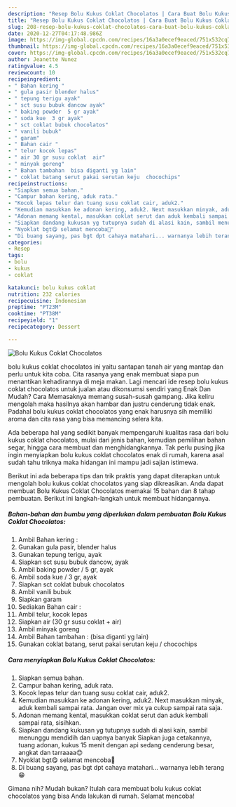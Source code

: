 ```yaml
---
description: "Resep Bolu Kukus Coklat Chocolatos | Cara Buat Bolu Kukus Coklat Chocolatos Yang Sedap"
title: "Resep Bolu Kukus Coklat Chocolatos | Cara Buat Bolu Kukus Coklat Chocolatos Yang Sedap"
slug: 208-resep-bolu-kukus-coklat-chocolatos-cara-buat-bolu-kukus-coklat-chocolatos-yang-sedap
date: 2020-12-27T04:17:48.986Z
image: https://img-global.cpcdn.com/recipes/16a3a0ecef9eaced/751x532cq70/bolu-kukus-coklat-chocolatos-foto-resep-utama.jpg
thumbnail: https://img-global.cpcdn.com/recipes/16a3a0ecef9eaced/751x532cq70/bolu-kukus-coklat-chocolatos-foto-resep-utama.jpg
cover: https://img-global.cpcdn.com/recipes/16a3a0ecef9eaced/751x532cq70/bolu-kukus-coklat-chocolatos-foto-resep-utama.jpg
author: Jeanette Nunez
ratingvalue: 4.5
reviewcount: 10
recipeingredient:
- " Bahan kering "
- " gula pasir blender halus"
- " tepung terigu ayak"
- " sct susu bubuk dancow ayak"
- " baking powder  5 gr ayak"
- " soda kue  3 gr ayak"
- " sct coklat bubuk chocolatos"
- " vanili bubuk"
- " garam"
- " Bahan cair "
- " telur kocok lepas"
- " air 30 gr susu coklat  air"
- " minyak goreng"
- " Bahan tambahan  bisa diganti yg lain"
- " coklat batang serut pakai serutan keju  chocochips"
recipeinstructions:
- "Siapkan semua bahan."
- "Campur bahan kering, aduk rata."
- "Kocok lepas telur dan tuang susu coklat cair, aduk2."
- "Kemudian masukkan ke adonan kering, aduk2. Next masukkan minyak, aduk kembali sampai rata. Jangan over mix ya cukup sampai rata saja."
- "Adonan memang kental, masukkan coklat serut dan aduk kembali sampai rata, sisihkan."
- "Siapkan dandang kukusan yg tutupnya sudah di alasi kain, sambil menunggu mendidih dan uapnya banyak Siapkan juga cetakannya, tuang adonan, kukus 15 menit dengan api sedang cenderung besar, angkat dan tarraaaa😍"
- "Nyoklat bgt😋 selamat mencoba🤗"
- "Di buang sayang, pas bgt dpt cahaya matahari... warnanya lebih terang😁"
categories:
- Resep
tags:
- bolu
- kukus
- coklat

katakunci: bolu kukus coklat 
nutrition: 232 calories
recipecuisine: Indonesian
preptime: "PT23M"
cooktime: "PT38M"
recipeyield: "1"
recipecategory: Dessert

---
```



![Bolu Kukus Coklat Chocolatos](https://img-global.cpcdn.com/recipes/16a3a0ecef9eaced/751x532cq70/bolu-kukus-coklat-chocolatos-foto-resep-utama.jpg)


bolu kukus coklat chocolatos ini yaitu santapan tanah air yang mantap dan perlu untuk kita coba. Cita rasanya yang enak membuat siapa pun menantikan kehadirannya di meja makan.
Lagi mencari ide resep bolu kukus coklat chocolatos untuk jualan atau dikonsumsi sendiri yang Enak Dan Mudah? Cara Memasaknya memang susah-susah gampang. Jika keliru mengolah maka hasilnya akan hambar dan justru cenderung tidak enak. Padahal bolu kukus coklat chocolatos yang enak harusnya sih memiliki aroma dan cita rasa yang bisa memancing selera kita.

Ada beberapa hal yang sedikit banyak mempengaruhi kualitas rasa dari bolu kukus coklat chocolatos, mulai dari jenis bahan, kemudian pemilihan bahan segar, hingga cara membuat dan menghidangkannya. Tak perlu pusing jika ingin menyiapkan bolu kukus coklat chocolatos enak di rumah, karena asal sudah tahu triknya maka hidangan ini mampu jadi sajian istimewa.




Berikut ini ada beberapa tips dan trik praktis yang dapat diterapkan untuk mengolah bolu kukus coklat chocolatos yang siap dikreasikan. Anda dapat membuat Bolu Kukus Coklat Chocolatos memakai 15 bahan dan 8 tahap pembuatan. Berikut ini langkah-langkah untuk membuat hidangannya.

<!--inarticleads1-->

##### Bahan-bahan dan bumbu yang diperlukan dalam pembuatan Bolu Kukus Coklat Chocolatos:

1. Ambil  Bahan kering :
1. Gunakan  gula pasir, blender halus
1. Gunakan  tepung terigu, ayak
1. Siapkan  sct susu bubuk dancow, ayak
1. Ambil  baking powder / 5 gr, ayak
1. Ambil  soda kue / 3 gr, ayak
1. Siapkan  sct coklat bubuk chocolatos
1. Ambil  vanili bubuk
1. Siapkan  garam
1. Sediakan  Bahan cair :
1. Ambil  telur, kocok lepas
1. Siapkan  air (30 gr susu coklat + air)
1. Ambil  minyak goreng
1. Ambil  Bahan tambahan : (bisa diganti yg lain)
1. Gunakan  coklat batang, serut pakai serutan keju / chocochips




<!--inarticleads2-->

##### Cara menyiapkan Bolu Kukus Coklat Chocolatos:

1. Siapkan semua bahan.
1. Campur bahan kering, aduk rata.
1. Kocok lepas telur dan tuang susu coklat cair, aduk2.
1. Kemudian masukkan ke adonan kering, aduk2. Next masukkan minyak, aduk kembali sampai rata. Jangan over mix ya cukup sampai rata saja.
1. Adonan memang kental, masukkan coklat serut dan aduk kembali sampai rata, sisihkan.
1. Siapkan dandang kukusan yg tutupnya sudah di alasi kain, sambil menunggu mendidih dan uapnya banyak Siapkan juga cetakannya, tuang adonan, kukus 15 menit dengan api sedang cenderung besar, angkat dan tarraaaa😍
1. Nyoklat bgt😋 selamat mencoba🤗
1. Di buang sayang, pas bgt dpt cahaya matahari... warnanya lebih terang😁




Gimana nih? Mudah bukan? Itulah cara membuat bolu kukus coklat chocolatos yang bisa Anda lakukan di rumah. Selamat mencoba!
